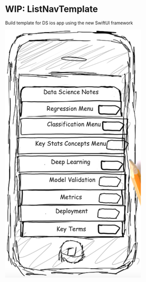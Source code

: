 #  WIP: ListNavTemplate

Build template for DS ios app using the new SwiftUI framework

<img src="https://github.com/patrickmlong/ListNavTemplate/blob/master/mockup_home.png" height="800" title="Test Home Screen">






